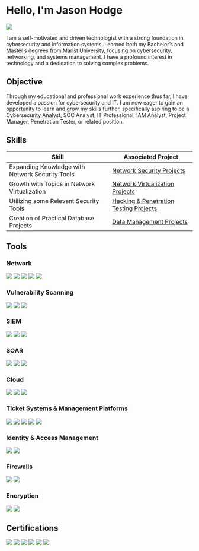 # Hello, I'm Jason Hodge
<a href="https://www.linkedin.com/in/jason-hodge-ms-6729ab1a6/"><img src="https://img.shields.io/badge/-LinkedIn-0072b1?&style=for-the-badge&logo=linkedin&logoColor=white" /></a>

I am a self-motivated and driven technologist with a strong foundation in cybersecurity and information systems. I earned both my Bachelor’s and Master’s degrees from Marist University, focusing on cybersecurity, networking, and systems management. I have a profound interest in technology and a dedication to solving complex problems. 

## Objective

Through my educational and professional work experience thus far, I have developed a passion for cybersecurity and IT. I am now eager to gain an opportunity to learn and grow my skills further, specifically aspiring to be a Cybersecurity Analyst, SOC Analyst,  IT Professional, IAM Analyst, Project Manager, Penetration Tester, or related position. 

## Skills

| Skill                                         | Associated Project         |
|-----------------------------------------------|----------------------------|
| Expanding Knowledge with Network Security Tools | <a href="https://github.com/Jhodge9611/Jason_Hodge_Projects/tree/main/Network%20Security%20Projects">Network Security Projects</a>|
| Growth with Topics in Network Virtualization | <a href="https://github.com/Jhodge9611/Jason_Hodge_Projects/tree/main/Network%20Virtualization%20Projects">Network Virtualization Projects</a>|
| Utilizing some Relevant Security Tools | <a href="https://github.com/Jhodge9611/Jason_Hodge_Projects/tree/main/Hacking%20%26%20Penetration%20Testing%20Projects">Hacking & Penetration Testing Projects</a>|
| Creation of Practical Database Projects | <a href="https://github.com/Jhodge9611/Jason_Hodge_Projects/tree/main/Data%20Management%20Project">Data Management Projects</a>|

## Tools

### Network
<div>
    <img src="https://img.shields.io/badge/-Wireshark-1679A7?&style=for-the-badge&logo=Wireshark&logoColor=white" />
    <img src="https://img.shields.io/badge/-Suricata-EF3B2D?&style=for-the-badge&logo=Suricata&logoColor=white" />
    <img src="https://img.shields.io/badge/-Sam%20Spade-000000?&style=for-the-badge&logo=spade&logoColor=white" />
    <img src="https://img.shields.io/badge/-Packet%20Tracer-0096D6?&style=for-the-badge&logo=cisco&logoColor=white" />
    <img src="https://img.shields.io/badge/-NetSpot-4C8C2B?&style=for-the-badge&logo=netspot&logoColor=white" />
</div>

### Vulnerability Scanning
<div>
    <img src="https://img.shields.io/badge/-Kali%20Linux-557C3C?&style=for-the-badge&logo=kali&logoColor=white" />
    <img src="https://img.shields.io/badge/-Nessus-2D2F4D?&style=for-the-badge&logo=tenable&logoColor=white" />
    <img src="https://img.shields.io/badge/-Burp%20Suite-7A3F00?&style=for-the-badge&logo=burpsuite&logoColor=white" />
</div>

### SIEM
<div>
    <img src="https://img.shields.io/badge/-Splunk-000000?&style=for-the-badge&logo=Splunk&logoColor=white" />
    <img src="https://img.shields.io/badge/-NetWitness%20Investigator-005F8D?&style=for-the-badge&logo=netwitness&logoColor=white" />
    <img src="https://img.shields.io/badge/-EveBox-1E2A47?&style=for-the-badge&logo=evileye&logoColor=white" />
</div>

### SOAR
<div>
    <img src="https://img.shields.io/badge/-Splunk%20SOAR-00A3E0?&style=for-the-badge&logo=splunk&logoColor=white" />
    <img src="https://img.shields.io/badge/-ServiceNow%20Security%20Operations-00A9E0?&style=for-the-badge&logo=servicenow&logoColor=white" />
    <img src="https://img.shields.io/badge/-Google%20Security%20Operations-4285F4?&style=for-the-badge&logo=googlecloud&logoColor=white" />
</div>

### Cloud
<div>
    <img src="https://img.shields.io/badge/-Google%20Security%20Command%20Center-4285F4?&style=for-the-badge&logo=googlecloud&logoColor=white" />
    <img src="https://img.shields.io/badge/-Azure-0078D4?&style=for-the-badge&logo=microsoftazure&logoColor=white" />
    <img src="https://img.shields.io/badge/-AWS-232F3E?&style=for-the-badge&logo=amazonaws&logoColor=white" />
</div>

### Ticket Systems & Management Platforms
<div>
    <img src="https://img.shields.io/badge/-Jira-0052CC?&style=for-the-badge&logo=jira&logoColor=white" />
    <img src="https://img.shields.io/badge/-ServiceNow-00A9E0?&style=for-the-badge&logo=servicenow&logoColor=white" />
    <img src="https://img.shields.io/badge/-Phabricator-1E3A5F?&style=for-the-badge&logo=phabricator&logoColor=white" />
    <img src="https://img.shields.io/badge/-Asana-008CFF?&style=for-the-badge&logo=asana&logoColor=white" />
    <img src="https://img.shields.io/badge/-Symantec%20Ghost%20Solution%20Suite-FF6600?&style=for-the-badge&logo=symantec&logoColor=white" />
</div>

### Identity & Access Management 
<div>
    <img src="https://img.shields.io/badge/-CyberArk-0077B5?&style=for-the-badge&logo=cyberark&logoColor=white" />
    <img src="https://img.shields.io/badge/-One%20Identity%20Active%20Roles-0066B3?&style=for-the-badge&logo=oneidentity&logoColor=white" />
</div>

### Firewalls
<div>
    <img src="https://img.shields.io/badge/-OPNsense-5E6D3C?&style=for-the-badge&logo=opnsense&logoColor=white" />
    <img src="https://img.shields.io/badge/-pfSense-006F34?&style=for-the-badge&logo=pfSense&logoColor=white" />
</div>

### Encryption
<div>
    <img src="https://img.shields.io/badge/-GNUpg-FFFFFF?&style=for-the-badge&logo=gnupg&logoColor=black" />
    <img src="https://img.shields.io/badge/-BitLocker-0078D4?&style=for-the-badge&logo=microsoft&logoColor=white" />
</div>

## Certifications
<div>
<img src="https://img.shields.io/badge/-Google%20Cloud%20Cybersecurity%20Professional-4285F4?&style=for-the-badge&logo=googlecloud&logoColor=white" />
<img src="https://img.shields.io/badge/-SIEM%20Splunk%20Hands--On%20Guide%20Specialization-000000?&style=for-the-badge&logo=splunk&logoColor=white" />
<img src="https://img.shields.io/badge/-AWS%20Cloud%20Practitioner%20Essentials-232F3E?&style=for-the-badge&logo=amazonaws&logoColor=white" />
<img src="https://img.shields.io/badge/-Prompt%20Engineering%20for%20ChatGPT-8A2BE2?&style=for-the-badge&logo=openai&logoColor=white" />
<img src="https://img.shields.io/badge/-ServiceNow%20System%20Administrator%20from%20Zero%20to%20Hero-00A1E0?&style=for-the-badge&logo=servicenow&logoColor=white" />
<img src="https://img.shields.io/badge/-Advanced%20Network%20Security%20Specialization%20Certification-000080?&style=for-the-badge&logo=cyberdefense&logoColor=white" />
</div>
